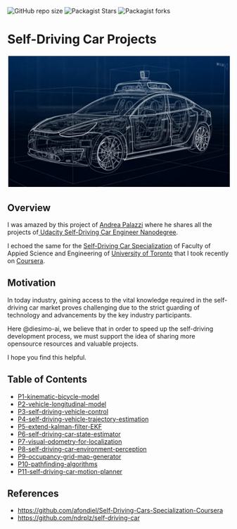 ![GitHub repo size](https://img.shields.io/github/repo-size/afondiel/self-driving-car-projects.svg) ![Packagist Stars](https://img.shields.io/github/stars/afondiel/self-driving-car-projects.svg) ![Packagist forks](https://img.shields.io/github/forks/afondiel/self-driving-car-projects.svg)

# Self-Driving Car Projects

<img src="https://github.com/afondiel/Self-Driving-Cars-Specialization/blob/main/Course1-Introduction-to-Self-Driving-Cars/resources/w1/img/m0-intro.png?raw=true" width="600" style="border:0px solid #FFFFFF; padding:1px; margin:1px">

## Overview

I was amazed by this project of [Andrea Palazzi](https://github.com/ndrplz) where he shares all the projects of[ Udacity Self-Driving Car Engineer Nanodegree](https://www.udacity.com/course/self-driving-car-engineer-nanodegree--nd0013).


I echoed the same for the [Self-Driving Car Specialization](https://github.com/afondiel/Self-Driving-Cars-Specialization) of Faculty of Appied Science and Engineering of [University of Toronto](https://www.autodrive.utoronto.ca/) that I took recently on [Coursera](https://www.coursera.org/specializations/self-driving-cars).

## Motivation 

In today industry, gaining access to the vital knowledge required in the self-driving car market proves challenging due to the strict guarding of technology and advancements by the key industry participants.

Here @diesimo-ai, we believe that in order to speed up the self-driving development process, we must support the idea of sharing more opensource resources and valuable projects. 

I hope you find this helpful.

## Table of Contents 

- [P1-kinematic-bicycle-model](https://github.com/afondiel/self-driving-car-projects/tree/main/p1-kinematic-bicycle-model)
- [P2-vehicle-longitudinal-model](#)
- [P3-self-driving-vehicle-control](#)
- [P4-self-driving-vehicle-trajectory-estimation](#)
- [P5-extend-kalman-filter-EKF](#)
- [P6-self-driving-car-state-estimator](#)
- [P7-visual-odometry-for-localization](#)
- [P8-self-driving-car-environment-perception](#)
- [P9-occupancy-grid-map-generator](#)
- [P10-pathfinding-algorithms](#)
- [P11-self-driving-car-motion-planner](#)


## References

- https://github.com/afondiel/Self-Driving-Cars-Specialization-Coursera
- https://github.com/ndrplz/self-driving-car
